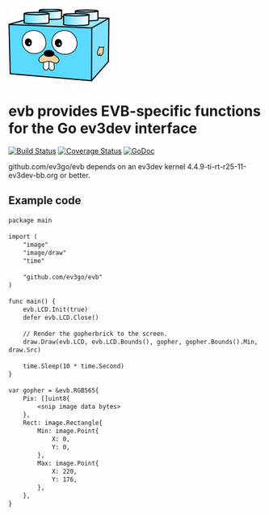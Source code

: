 ![Gopherbrick](gopherbrick.png)
# evb provides EVB-specific functions for the Go ev3dev interface

[![Build Status](https://travis-ci.org/ev3go/evb.svg?branch=master)](https://travis-ci.org/ev3go/evb) [![Coverage Status](https://coveralls.io/repos/ev3go/evb/badge.svg?branch=master&service=github)](https://coveralls.io/github/ev3go/evb?branch=master) [![GoDoc](https://godoc.org/github.com/ev3go/evb?status.svg)](https://godoc.org/github.com/ev3go/evb)

github.com/ev3go/evb depends on an ev3dev kernel 4.4.9-ti-rt-r25-11-ev3dev-bb.org or better.

## Example code

```
package main

import (
	"image"
	"image/draw"
	"time"

	"github.com/ev3go/evb"
)

func main() {
	evb.LCD.Init(true)
	defer evb.LCD.Close()

	// Render the gopherbrick to the screen.
	draw.Draw(evb.LCD, evb.LCD.Bounds(), gopher, gopher.Bounds().Min, draw.Src)

	time.Sleep(10 * time.Second)
}

var gopher = &evb.RGB565{
	Pix: []uint8{
		<snip image data bytes>
	},
	Rect: image.Rectangle{
		Min: image.Point{
			X: 0,
			Y: 0,
		},
		Max: image.Point{
			X: 220,
			Y: 176,
		},
	},
}

```
